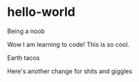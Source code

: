 # hello-world
Being a noob

Wow I am learning to code!
This is so cool.

Earth tacos

Here's another change for shits and giggles
